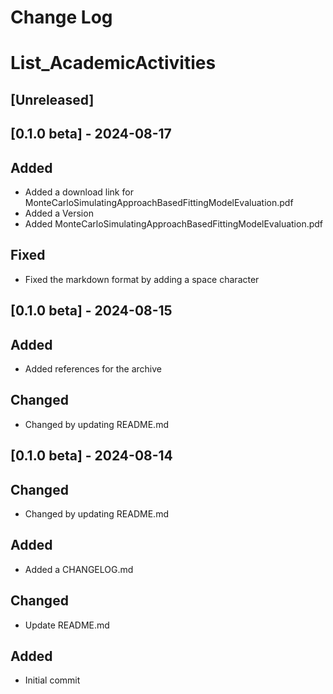 # Change Log
# List_AcademicActivities

## [Unreleased]

## [0.1.0 beta] - 2024-08-17
## Added
- Added a download link for MonteCarloSimulatingApproachBasedFittingModelEvaluation.pdf
- Added a Version
- Added MonteCarloSimulatingApproachBasedFittingModelEvaluation.pdf

## Fixed
- Fixed the markdown format by adding a space character

## [0.1.0 beta] - 2024-08-15
## Added
- Added references for the archive

## Changed
- Changed by updating README.md

## [0.1.0 beta] - 2024-08-14
## Changed
- Changed by updating README.md

## Added
- Added a CHANGELOG.md

## Changed
- Update README.md

## Added
- Initial commit

